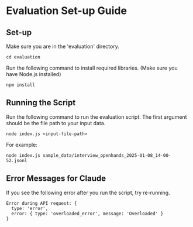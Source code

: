 # Evaluation Set-up Guide

## Set-up
Make sure you are in the 'evaluation' directory.
```
cd evaluation
```
Run the following command to install required libraries. (Make sure you have Node.js installed)
```
npm install
```

## Running the Script
Run the following command to run the evaluation script. The first argument should be the file path to your input data.
```
node index.js <input-file-path>
```
For example:
```
node index.js sample_data/interview_openhands_2025-01-08_14-00-52.jsonl
```

## Error Messages for Claude

If you see the following error after you run the script, try re-running.
```
Error during API request: {
  type: 'error',
  error: { type: 'overloaded_error', message: 'Overloaded' }
}
```


